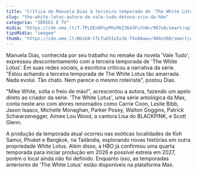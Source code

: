 ```yaml
---
title: "Crítica de Manuela Dias à terceira temporada de 'The White Lotus' da HBO"
slug: "the-white-lotus-autora-de-vale-tudo-detona-srie-da-hbo"
categoria: "SÉRIES E TV"
midia: "https://cdn.ome.lt/T-TPLQEn8PuyPHiRkZ3643FcCn0=/987x0/smart/uploads/conteudo/fotos/OMELETE_CAPA_-_2025-03-26T102659.425.png"
tipoMidia: "imagem"
thumb: "https://cdn.ome.lt/WGsk0-CfLTuG5IoIx1b-TXv8Aaw=/480x360/smart/extras/conteudos/omelete_THUMB_-_2025-03-26T102643.717.png"
---
```


Manuela Dias, conhecida por seu trabalho no remake da novela 'Vale Tudo', expressou descontentamento com a terceira temporada de 'The White Lotus'. Em suas redes sociais, a escritora criticou a narrativa da série. "Estou achando a terceira temporada de The White Lotus tão amarrada. Nada evolui. Tão chato. Nem parece o mesmo roteirista", postou Dias.

"Mike White, solta o freio de mão!", acrescentou a autora, fazendo um apelo direto ao criador da série. 'The White Lotus', uma série antológica da Max, conta neste ano com atores renomados como Carrie Coon, Leslie Bibb, Jason Isaacs, Michelle Monaghan, Parker Posey, Walton Goggins, Patrick Schwarzenegger, Aimee Lou Wood, a cantora Lisa do BLACKPINK, e Scott Glenn.

A produção da temporada atual ocorreu nas exóticas localidades de Koh Samui, Phuket e Bangkok, na Tailândia, explorando novas histórias em outra propriedade White Lotus. Além disso, a HBO já confirmou uma quarta temporada para iniciar produção em 2026 e possível estreia em 2027, porém o local ainda não foi definido. Enquanto isso, as temporadas anteriores de 'The White Lotus' estão disponíveis na plataforma Max.